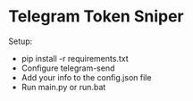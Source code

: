 # Telegram Token Sniper

Setup:
 - pip install -r requirements.txt
 - Configure telegram-send
 - Add your info to the config.json file
 - Run main.py or run.bat

